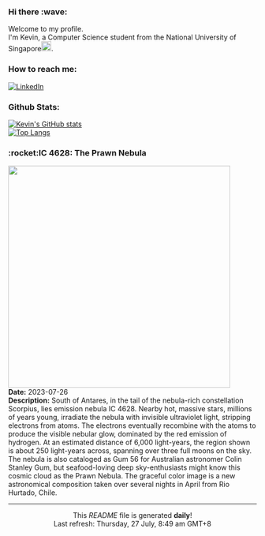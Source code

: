 <h3>Hi there :wave:</h3>

Welcome to my profile.   
I'm Kevin, a Computer Science student from the National University of Singapore<img src="https://img.icons8.com/color/96/000000/singapore-circular.png" width="20px"/>.</p>

<h3>How to reach me: </h3>
<a href="https://www.linkedin.com/in/kevin-foong/"><img alt="LinkedIn" src="https://img.shields.io/badge/linkedin-%230077B5.svg?&style=for-the-badge&logo=linkedin&logoColor=white" /></a> 

<h3>Github Stats: </h3> 

[![Kevin's GitHub stats](https://github-readme-stats.vercel.app/api?username=kevin9foong&theme=tokyonight)](https://github.com/anuraghazra/github-readme-stats) <br/>
[![Top Langs](https://github-readme-stats.vercel.app/api/top-langs/?username=kevin9foong&layout=compact&theme=tokyonight)](https://github.com/anuraghazra/github-readme-stats)

<h3>:rocket:IC 4628: The Prawn Nebula</h3> 
<img width="450" src="https:&#x2F;&#x2F;apod.nasa.gov&#x2F;apod&#x2F;image&#x2F;2307&#x2F;Prawn_Stern_3800.jpg" /><br/>
<b>Date:</b> 2023-07-26<br/>
<b>Description:</b> South of Antares, in the tail of the nebula-rich constellation Scorpius, lies emission nebula IC 4628. Nearby hot, massive stars, millions of years young, irradiate the nebula with invisible ultraviolet light, stripping electrons from atoms. The electrons eventually recombine with the atoms to produce the visible nebular glow, dominated by the red emission of hydrogen. At an estimated distance of 6,000 light-years, the region shown is about 250 light-years across, spanning over three full moons on the sky. The nebula is also cataloged as Gum 56 for Australian astronomer Colin Stanley Gum, but seafood-loving deep sky-enthusiasts might know this cosmic cloud as the Prawn Nebula. The graceful color image is a new astronomical composition taken over several nights in April from Rio Hurtado, Chile.<br/>

------------
<p align="center">This <i>README</i> file is generated <b>daily</b>!</br>
Last refresh: Thursday, 27 July, 8:49 am GMT+8<br />
